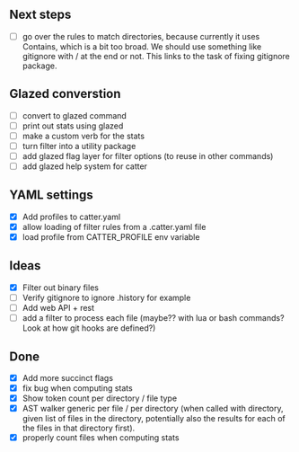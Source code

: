 ## Next steps

- [ ] go over the rules to match directories, because currently it uses Contains, which is a bit too broad. We should use something like gitignore with / at the end or not. This links to the task of fixing gitignore package.

## Glazed converstion

- [ ] convert to glazed command
- [ ] print out stats using glazed
- [ ] make a custom verb for the stats
- [ ] turn filter into a utility package
- [ ] add glazed flag layer for filter options (to reuse in other commands)
- [ ] add glazed help system for catter

## YAML settings

- [x] Add profiles to catter.yaml
- [x] allow loading of filter rules from a .catter.yaml file
- [x] load profile from CATTER_PROFILE env variable

## Ideas

- [x] Filter out binary files
- [ ] Verify gitignore to ignore .history for example
- [ ] Add web API + rest 
- [ ] add a filter to process each file (maybe?? with lua or bash commands? Look at how git hooks are defined?)

## Done

- [x] Add more succinct flags
- [x] fix bug when computing stats
- [x] Show token count per directory / file type
- [x] AST walker generic per file / per directory (when called with directory, given list of files in the directory, potentially also the results for each of the files in that directory first).
- [x] properly count files when computing stats
